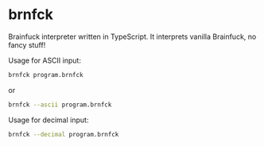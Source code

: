 # brnfck
Brainfuck interpreter written in TypeScript. It interprets vanilla Brainfuck, no fancy stuff!

Usage for ASCII input:
```bash
brnfck program.brnfck
```
or
```bash
brnfck --ascii program.brnfck
```

Usage for decimal input:
```bash
brnfck --decimal program.brnfck
```